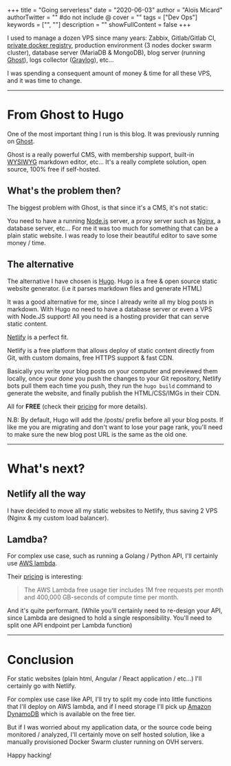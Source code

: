 +++
title = "Going serverless"
date = "2020-06-03"
author = "Aloïs Micard"
authorTwitter = "" #do not include @
cover = ""
tags = ["Dev Ops"]
keywords = ["", ""]
description = ""
showFullContent = false
+++

I used to manage a dozen VPS since many years: Zabbix, Gitlab/Gitlab CI, [private docker registry](https://blog.creekorful.com/2020/01/harbor-private-docker-registry/), 
production environment (3 nodes docker swarm cluster), database server (MariaDB & MongoDB), 
blog server (running [Ghost](https://ghost.org/)), logs collector ([Graylog](https://www.graylog.org/)), etc...

I was spending a consequent amount of money & time for all these VPS, and it was time to change.

---

# From Ghost to Hugo

One of the most important thing I run is this blog. It was previously running on [Ghost](https://ghost.org).

Ghost is a really powerful CMS, with membership support, built-in [WYSIWYG](https://en.wikipedia.org/wiki/WYSIWYG) markdown editor, etc...
It's a really complete solution, open source, 100% free if self-hosted.

## What's the problem then?

The biggest problem with Ghost, is that since it's a CMS, it's not static:

You need to have a running [Node.js](https://nodejs.org/en/) server, a proxy server such as [Nginx](https://www.nginx.com/),
a database server, etc... For me it was too much for something that can be a plain static website.
I was ready to lose their beautiful editor to save some money / time.

## The alternative

The alternative I have chosen is [Hugo](https://gohugo.io/).
Hugo is a free & open source static website generator. (i.e it parses markdown files and generate HTML)

It was a good alternative for me, since I already write all my blog posts in markdown. With Hugo no need to have
a database server or even a VPS with Node.JS support! All you need is a hosting provider that can serve static content.

[Netlify](https://www.netlify.com/) is a perfect fit.

Netlify is a free platform that allows deploy of static content directly from Git,
with custom domains, free HTTPS support & fast CDN.

Basically you write your blog posts on your computer and previewed them locally, 
once your done you push the changes to your Git repository, 
Netlify bots pull them each time you push, 
they run the ``hugo build`` command to generate the website, and finally publish the HTML/CSS/IMGs in their CDN.

All for **FREE** (check their [pricing](https://www.netlify.com/pricing/) for more details).

N.B: By default, Hugo will add the /posts/ prefix before all your blog posts. If like me you are migrating
and don't want to lose your page rank, you'll need to make sure the new blog post URL is the same as the
old one.

---

# What's next?

## Netlify all the way

I have decided to move all my static websites to Netlify, thus saving 2 VPS (Nginx & my custom load balancer).

## Lamdba?

For complex use case, such as running a Golang / Python API, I'll certainly use [AWS lambda](https://aws.amazon.com/lambda).

Their [pricing](https://aws.amazon.com/lambda/pricing/) is interesting:

> The AWS Lambda free usage tier includes 1M free requests per month and 400,000 GB-seconds of compute time per month.

And it's quite performant. (While you'll certainly need to re-design your API, since Lambda are designed
to hold a single responsibility. You'll need to split one API endpoint per Lambda function)

---

# Conclusion

For static websites (plain html, Angular / React application / etc...) I'll certainly go with Netlify.

For complex use case like API, I'll try to split my code into little functions that I'll deploy on AWS lambda,
and if I need storage I'll pick up [Amazon DynamoDB](https://aws.amazon.com/dynamodb/) which is available on the free tier.

But if I was worried about my application data, or the source code being monitored / analyzed, I'll certainly move on
self hosted solution, like a manually provisioned Docker Swarm cluster running on OVH servers.

Happy hacking!